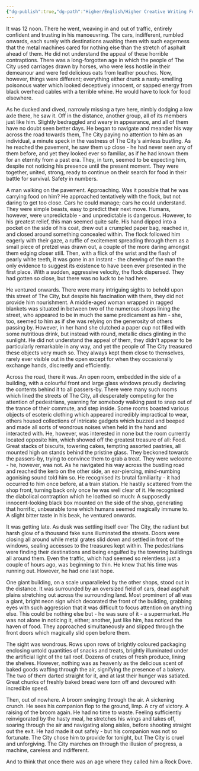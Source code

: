 ```yaml
---
{"dg-publish":true,"dg-path":"Higher/English/Higher Creative Writing Folio Piece - Columba.md","dg-permalink":"english/columba","permalink":"/english/columba/"}
---
```



It was 12 noon. There he went, weaving in and out of traffic, entirely confident and trusting in his manoeuvring. The cars, indifferent, rumbled onwards, each surely with destinations awaiting them with such eagerness that the metal machines cared for nothing else than the stretch of asphalt ahead of them. He did not understand the appeal of these horrible contraptions. There was a long-forgotten age in which the people of The City used carriages drawn by horses, who were less hostile in their demeanour and were fed delicious oats from leather pouches. Now, however, things were different; everything either drunk a nasty-smelling poisonous water which looked deceptively innocent, or sapped energy from black overhead cables with a terrible whine. He would have to look for food elsewhere.

As he ducked and dived, narrowly missing a tyre here, nimbly dodging a low axle there, he saw it. Off in the distance, another group, all of its members just like him. Slightly bedraggled and weary in appearance, and all of them have no doubt seen better days. He began to navigate and meander his way across the road towards them, The City paying no attention to him as an individual, a minute speck in the vastness of The City's aimless bustling. As he reached the pavement, he saw them up close - he had never seen any of them before, and yet they looked ever so familiar, as if he had known them for an eternity from a past era. They, in turn, seemed to be expecting him, despite not noticing his presence until the present moment. They were together, united, strong, ready to continue on their search for food in their battle for survival. Safety in numbers.

A man walking on the pavement. Approaching. Was it possible that he was carrying food on him? He approached tentatively with the flock, but not daring to get too close. Cars he could manage; cars he could understand. They were simple beasts, easy to predict their next move. Humans, however, were unpredictable - and unpredictable is dangerous. However, to his greatest relief, this man seemed quite safe. His hand dipped into a pocket on the side of his coat, drew out a crumpled paper bag, reached in, and closed around something concealed within. The flock followed him eagerly with their gaze, a ruffle of excitement spreading through them as a small piece of pretzel was drawn out, a couple of the more daring amongst them edging closer still. Then, with a flick of the wrist and the flash of pearly white teeth, it was gone in an instant - the chewing of the man the only evidence to suggest its existence to have been ever presented in the first place. With a sudden, aggressive velocity, the flock dispersed. They had gotten so close, but there was no luck to be had here.

He ventured onwards. There were many intriguing sights to behold upon this street of The City, but despite his fascination with them, they did not provide him nourishment. A middle-aged woman wrapped in ragged blankets was situated in between two of the numerous shops lining the street, who appeared to be in much the same predicament as him - she, too, seemed to him as if she was relying on the generosity of others passing by. However, in her hand she clutched a paper cup not filled with some nutritious drink, but instead with round, metallic discs glinting in the sunlight. He did not understand the appeal of them, they didn't appear to be particularly remarkable in any way, and yet the people of The City treasured these objects very much so. They always kept them close to themselves, rarely ever visible out in the open except for when they occasionally exchange hands, discreetly and efficiently.

Across the road, there it was. An open room, embedded in the side of a building, with a colourful front and large glass windows proudly declaring the contents behind it to all passers-by. There were many such rooms which lined the streets of The City, all desperately competing for the attention of pedestrians, yearning for somebody walking past to snap out of the trance of their commute, and step inside. Some rooms boasted various objects of esoteric clothing which appeared incredibly impractical to wear, others housed collections of intricate gadgets which buzzed and beeped and made all sorts of wondrous noises when held in the hand and interacted with. He, however, was interested in none but the room currently located opposite him, which showed off the greatest treasure of all: Food. Great stacks of biscuits, towering cakes, tempting assorted pastries, all mounted high on stands behind the pristine glass. They beckoned towards the passers-by, trying to convince them to grab a treat. They were welcome - he, however, was not. As he navigated his way across the bustling road and reached the kerb on the other side, an ear-piercing, mind-numbing agonising sound told him so. He recognised its brutal familiarity - it had occurred to him once before, at a train station. He hastily scattered from the shop front, turning back only once he was well clear of it. He recognised the diabolical contraption which he loathed so much: A supposedly innocent-looking black box mounted on the side of the shop, generating that horrific, unbearable tone which humans seemed magically immune to. A slight bitter taste in his beak, he ventured onwards.

It was getting late. As dusk was settling itself over The City, the radiant but harsh glow of a thousand fake suns illuminated the streets. Doors were closing all around while metal grates slid down and settled in front of the windows, sealing accesses to the treasures kept within. The pedestrians were finding their destinations and being engulfed by the towering buildings all around them. Even the traffic, which had seemed so relentless just a couple of hours ago, was beginning to thin. He knew that his time was running out. However, he had one last hope.

One giant building, on a scale unparalleled by the other shops, stood out in the distance. It was surrounded by an oversized field of cars, dead asphalt plains stretching out across the surrounding land. Most prominent of all was a giant, bright neon sign which decorated the front of the building, grabbing eyes with such aggression that it was difficult to focus attention on anything else. This could be nothing else but - he was sure of it - a supermarket. He was not alone in noticing it, either; another, just like him, has noticed the haven of food. They approached simultaneously and slipped through the front doors which magically slid open before them.

The sight was wondrous. Rows upon rows of brightly coloured packaging enclosing untold quantities of snacks and treats, brightly illuminated under the artificial light of the tall roof. Dozens of crates of fresh produce, lining the shelves. However, nothing was as heavenly as the delicious scent of baked goods wafting through the air, signifying the presence of a bakery. The two of them darted straight for it, and at last their hunger was satiated. Great chunks of freshly baked bread were torn off and devoured with incredible speed.

Then, out of nowhere. A broom swinging through the air. A sickening crunch. He sees his companion flop to the ground, limp. A cry of victory. A raising of the broom again. He had no time to waste. Feeling sufficiently reinvigorated by the hasty meal, he stretches his wings and takes off, soaring through the air and navigating along aisles, before shooting straight out the exit. He had made it out safely - but his companion was not so fortunate. The City chose him to provide for tonight, but The City is cruel and unforgiving. The City marches on through the illusion of progress, a machine, careless and indifferent.

And to think that once there was an age where they called him a Rock Dove.
